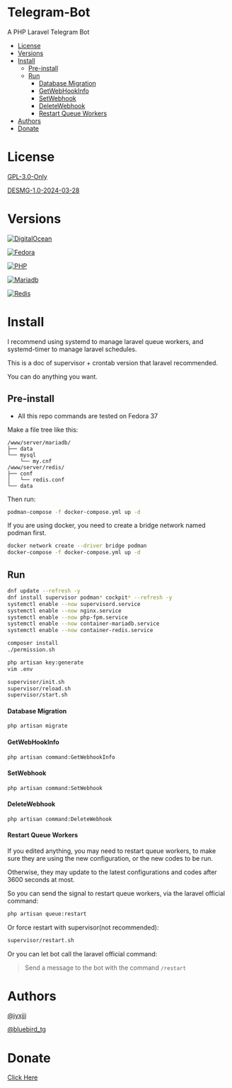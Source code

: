 # Telegram-Bot

A PHP Laravel Telegram Bot

* [License](#license)
* [Versions](#versions)
* [Install](#install)
    * [Pre-install](#pre-install)
    * [Run](#run)
        * [Database Migration](#database-migration)
        * [GetWebHookInfo](#getwebhookinfo)
        * [SetWebhook](#setwebhook)
        * [DeleteWebhook](#deletewebhook)
        * [Restart Queue Workers](#restart-queue-workers)
* [Authors](#authors)
* [Donate](#donate)

# License

[GPL-3.0-Only](LICENSE)

[DESMG-1.0-2024-03-28](LICENSE.md)

# Versions

[![DigitalOcean](https://web-platforms.sfo2.cdn.digitaloceanspaces.com/WWW/Badge%201.svg)](https://m.do.co/c/23e8653b361a)

[![Fedora](https://img.shields.io/badge/Fedora-37-blue.svg?style=flat-square)](https://getfedora.org)

[![PHP](https://img.shields.io/badge/PHP-^8.2-purple.svg?style=flat-square)](https://www.php.net/downloads.php)

[![Mariadb](https://img.shields.io/badge/MariaDB-^10.10-yellow.svg?style=flat-square)](https://mariadb.org/download/)

[![Redis](https://img.shields.io/badge/Redis-^7.0-red.svg?style=flat-square)](https://redis.io/download)

# Install

I recommend using systemd to manage laravel queue workers,
and systemd-timer to manage laravel schedules.

This is a doc of supervisor + crontab version that laravel recommended.

You can do anything you want.

## Pre-install

* All this repo commands are tested on Fedora 37

Make a file tree like this:

```
/www/server/mariadb/
├── data
└── mysql
    └── my.cnf
/www/server/redis/
├── conf
│   └── redis.conf
└── data
```

Then run:

```bash
podman-compose -f docker-compose.yml up -d
```

If you are using docker, you need to create a bridge network named podman first.

```bash
docker network create --driver bridge podman
docker-compose -f docker-compose.yml up -d
```

## Run

```bash
dnf update --refresh -y
dnf install supervisor podman* cockpit* --refresh -y
systemctl enable --now supervisord.service
systemctl enable --now nginx.service
systemctl enable --now php-fpm.service
systemctl enable --now container-mariadb.service
systemctl enable --now container-redis.service

composer install
./permission.sh

php artisan key:generate
vim .env

supervisor/init.sh
supervisor/reload.sh
supervisor/start.sh
```

#### Database Migration

```bash
php artisan migrate
```

#### GetWebHookInfo

```bash
php artisan command:GetWebhookInfo
```

#### SetWebhook

```bash
php artisan command:SetWebhook
```

#### DeleteWebhook

```bash
php artisan command:DeleteWebhook
```

#### Restart Queue Workers

If you edited anything, you may need to restart queue workers,
to make sure they are using the new configuration,
or the new codes to be run.

Otherwise, they may update to the latest configurations and codes after 3600 seconds at most.

So you can send the signal to restart queue workers,
via the laravel official command:

```bash
php artisan queue:restart
```

Or force restart with supervisor(not recommended):

```bash
supervisor/restart.sh
```

Or you can let bot call the laravel official command:

> Send a message to the bot with the command ```/restart```

# Authors

[@jyxjjj](https://t.me/jyxjjj)

[@bluebird_tg](https://t.me/bluebird_tg)

# Donate

<a href="https://www.desmg.com/donate">Click Here</a>
